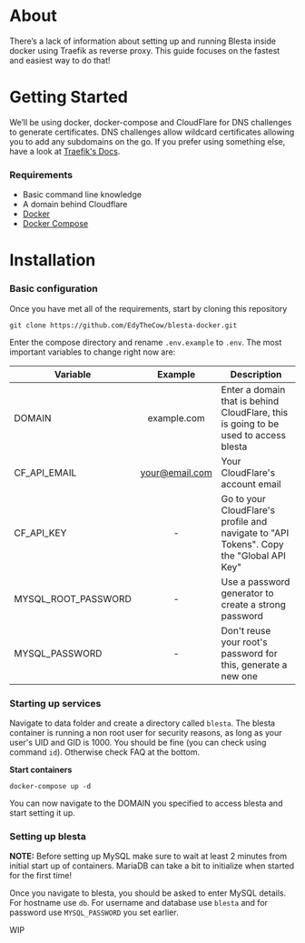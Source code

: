 # About
There’s a lack of information about setting up and running Blesta inside docker using Traefik as reverse proxy. This guide focuses on the fastest and easiest way to do that! 

# Getting Started
We’ll be using docker, docker-compose and CloudFlare for DNS challenges to generate certificates. DNS challenges allow wildcard certificates allowing you to add any subdomains on the go. If you prefer using something else, have a look at [Traefik's Docs](https://docs.traefik.io/https/acme/).

### Requirements
- Basic command line knowledge
- A domain behind Cloudflare
- [Docker](https://docs.docker.com/engine/install/ubuntu/)
- [Docker Compose](https://docs.docker.com/compose/install/)

# Installation

### Basic configuration
Once you have met all of the requirements, start by cloning this repository
```
git clone https://github.com/EdyTheCow/blesta-docker.git
```

Enter the compose directory and rename `.env.example` to `.env`. The most important variables to change right now are:

| Variable | Example | Description |
|-|:-:|-|
| DOMAIN | example.com | Enter a domain that is behind CloudFlare, this is going to be used to access blesta |
| CF_API_EMAIL | your@email.com | Your CloudFlare's account email |
| CF_API_KEY | - | Go to your CloudFlare's profile and navigate to "API Tokens". Copy the "Global API Key" |
| MYSQL_ROOT_PASSWORD | - | Use a password generator to create a strong password |
| MYSQL_PASSWORD | - | Don't reuse your root's password for this, generate a new one |

### Starting up services
Navigate to data folder and create a directory called `blesta`. The blesta container is running a non root user for security reasons, as long as your user's UID and GID is 1000. You should be fine (you can check using command `id`). Otherwise check FAQ at the bottom.

<b>Start containers</b><br />
```
docker-compose up -d
```

You can now navigate to the DOMAIN you specified to access blesta and start setting it up.

### Setting up blesta
<b>NOTE:</b> Before setting up MySQL make sure to wait at least 2 minutes from initial start up of containers. MariaDB can take a bit to initialize when started for the first time! 

Once you navigate to blesta, you should be asked to enter MySQL details. For hostname use `db`. For username and database use `blesta` and for password use `MYSQL_PASSWORD` you set earlier. 

WIP
